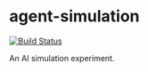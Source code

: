 # agent-simulation
[![Build Status](https://travis-ci.org/DomWilliams0/agent-simulation.svg?branch=master)](https://travis-ci.org/DomWilliams0/agent-simulation)

An AI simulation experiment.
